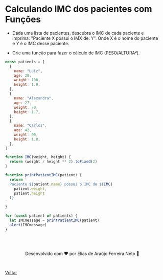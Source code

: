 # Calculando IMC dos pacientes com Funções

- Dada uma lista de pacientes, descubra o IMC de cada paciente e imprima: "Paciente X possui o IMX de: Y". Onde X é o nome do paciente e Y é o IMC desse paciente.

- Crie uma função para fazer o cálculo de IMC (PESO/ALTURA²).

```js
const patients = [
  {
    name: "Luiz",
    age: 20,
    weight: 100,
    height: 1.9,
  },
  {
    name: "Alexandra",
    age: 27,
    weight: 70,
    height: 1.7,
  },
  {
    name: "Carlos",
    age: 42,
    weight: 90,
    height: 1.8,
  },
]

function IMC(weight, height) {
  return (weight / height ** 2).toFixed(2)
}

function printPatientIMC(patient) {
  return `
  Paciente ${patient.name} possui o IMC de ${IMC(
    patient.weight,
    patient.height
  )}
`
}

for (const patient of patients) {
  let IMCmessage = printPatientIMC(patient)
  alert(IMCmessage)
}
```

<br>
<br>

<p align="center"> Desenvolvido com ❤ por Elias de Araújo Ferreira Neto 👋 <p>

<br>

<a href="../README.md">Voltar</a>
